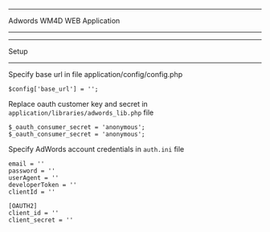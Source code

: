 *******************
Adwords WM4D WEB Application
*******************

*******************
Setup
*******************

Specify base url in file application/config/config.php

    $config['base_url']	= '';

Replace oauth customer key and secret in `application/libraries/adwords_lib.php` file

    $_oauth_consumer_secret = 'anonymous';
    $_oauth_consumer_secret = 'anonymous';

Specify AdWords account credentials in `auth.ini` file

    email = ''
    password = ''
    userAgent = ''
    developerToken = ''
    clientId = ''

    [OAUTH2]
    client_id = ''
    client_secret = ''